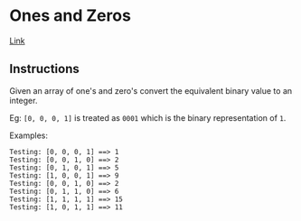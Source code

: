 # Ones and Zeros

[Link](https://www.codewars.com/kata/ones-and-zeros)

## Instructions

Given an array of one's and zero's convert the equivalent binary value to an integer.

Eg: `[0, 0, 0, 1]` is treated as `0001` which is the binary representation of `1`.

Examples:

    Testing: [0, 0, 0, 1] ==> 1
    Testing: [0, 0, 1, 0] ==> 2
    Testing: [0, 1, 0, 1] ==> 5
    Testing: [1, 0, 0, 1] ==> 9
    Testing: [0, 0, 1, 0] ==> 2
    Testing: [0, 1, 1, 0] ==> 6
    Testing: [1, 1, 1, 1] ==> 15
    Testing: [1, 0, 1, 1] ==> 11
